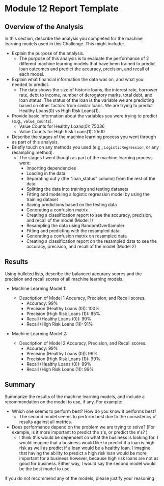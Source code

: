 # Module 12 Report Template

## Overview of the Analysis

In this section, describe the analysis you completed for the machine learning models used in this Challenge. This might include:

* Explain the purpose of the analysis.
  * The purpose of this analysis is to evaluate the performance of 2 different machine learning models that have been trained to predict loan outcomes and predict the accuracy, precision, and recall of each model.
* Explain what financial information the data was on, and what you needed to predict.
  * The data shows the size of historic loans, the interest rate, borrower rate, debt to income, number of derogatory marks, total debt, and loan status. The status of the loan is the variable we are predicting based on other factors from similar loans. We are trying to predict Healthy Loans(0) vs High Risk Loans(1).
* Provide basic information about the variables you were trying to predict (e.g., `value_counts`).
  * Value Counts for Healthy Loans(0): 75036
  * Value Counts for High Risk Loans(1): 2500
* Describe the stages of the machine learning process you went through as part of this analysis.
* Briefly touch on any methods you used (e.g., `LogisticRegression`, or any resampling method).
  * The stages I went though as part of the machine learning process were:
    * Importing dependencies
    * Loading in the data
    * Separating out y (the "loan_status" column) from the rest of the data
    * Splitting the data into training and testing datasets
    * Fitting and modeling a logistic regression model by using the training dataset
    * Saving predictions based on the testing data
    * Generating a confusion matrix
    * Creating a classification report to see the accuracy, precision, and recall of the model (Model 1)
    * Resampling the data using RandomOverSampler
    * Fitting and predicting with the resampled data
    * Generating a confusion matrix on resampled data
    * Creating a classification report on the resampled data to see the accuracy, precision, and recall of the model (Model 2)


## Results

Using bulleted lists, describe the balanced accuracy scores and the precision and recall scores of all machine learning models.

* Machine Learning Model 1:
  * Description of Model 1 Accuracy, Precision, and Recall scores.
    * Accuracy: 99%
    * Precision (Healthy Loans (0)): 100%
    * Precision (High Risk Loans (1)): 85%
    * Recall (Healthy Loans (0)): 99%
    * Recall (High Risk Loans (1)): 91%


* Machine Learning Model 2:
  * Description of Model 2 Accuracy, Precision, and Recall scores.
    * Accuracy: 99%
    * Precision (Healthy Loans (0)): 99%
    * Precision (High Risk Loans (1)): 99%
    * Recall (Healthy Loans (0)): 99%
    * Recall (High Risk Loans (1)): 99%

## Summary

Summarize the results of the machine learning models, and include a recommendation on the model to use, if any. For example:
* Which one seems to perform best? How do you know it performs best? 
  * The second model seems to perform best due to the consistency of results against all metrics.
* Does performance depend on the problem we are trying to solve? (For example, is it more important to predict the `1`'s, or predict the `0`'s? ) 
  * I think this would be dependent on what the business is looking for. I would imagine that a business would like to predict if a loan is high risk as well as predict if a loan would be a healthy loan. I imagine that having the ability to predict a high risk loan would be more important for a business however, because high risk loans are not as good for business. Either way, I would say the second model would be the best model to use. 

If you do not recommend any of the models, please justify your reasoning.
